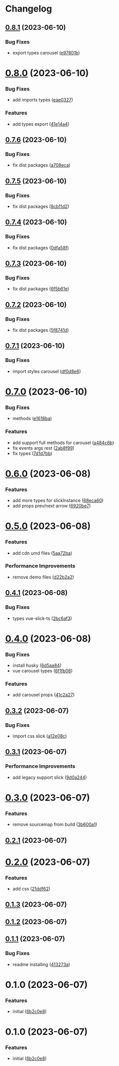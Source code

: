 # Changelog

## [0.8.1](https://github.com/Efcolipt/vue-slick-ts/compare/0.8.0...0.8.1) (2023-06-10)


### Bug Fixes

* export types carousel ([e97801b](https://github.com/Efcolipt/vue-slick-ts/commit/e97801be9cb6c5853523960fa935236e38a3985b))

# [0.8.0](https://github.com/Efcolipt/vue-slick-ts/compare/0.7.6...0.8.0) (2023-06-10)


### Bug Fixes

* add imports types ([eae0327](https://github.com/Efcolipt/vue-slick-ts/commit/eae0327e12b890046d1ac203c3b6bdc8b43a04ff))


### Features

* add types export ([41e14a4](https://github.com/Efcolipt/vue-slick-ts/commit/41e14a4357b66cf5ba9bb0e70ab3106c3c0894fa))

## [0.7.6](https://github.com/Efcolipt/vue-slick-ts/compare/0.7.5...0.7.6) (2023-06-10)


### Bug Fixes

* fix dist packages ([a708eca](https://github.com/Efcolipt/vue-slick-ts/commit/a708eca96d346d20eb39b027d506b33d90956d04))

## [0.7.5](https://github.com/Efcolipt/vue-slick-ts/compare/0.7.4...0.7.5) (2023-06-10)


### Bug Fixes

* fix dist packages ([8cb11d2](https://github.com/Efcolipt/vue-slick-ts/commit/8cb11d22145c86558b558150f2877ba1b660ab2f))

## [0.7.4](https://github.com/Efcolipt/vue-slick-ts/compare/0.7.3...0.7.4) (2023-06-10)


### Bug Fixes

* fix dist packages ([0dfa58f](https://github.com/Efcolipt/vue-slick-ts/commit/0dfa58fc9cad3433e2e036c169943c9e5591eb8e))

## [0.7.3](https://github.com/Efcolipt/vue-slick-ts/compare/0.7.2...0.7.3) (2023-06-10)


### Bug Fixes

* fix dist packages ([6f5b61e](https://github.com/Efcolipt/vue-slick-ts/commit/6f5b61e93487a4ba49fcb88827232d7e46f83d6a))

## [0.7.2](https://github.com/Efcolipt/vue-slick-ts/compare/0.7.1...0.7.2) (2023-06-10)


### Bug Fixes

* fix dist packages ([5f8741d](https://github.com/Efcolipt/vue-slick-ts/commit/5f8741dac3109fe32c427d7645b017606ec599bd))

## [0.7.1](https://github.com/Efcolipt/vue-slick-ts/compare/0.7.0...0.7.1) (2023-06-10)


### Bug Fixes

* import styles carousel ([df0d8e6](https://github.com/Efcolipt/vue-slick-ts/commit/df0d8e625039666f5b914a7b1df053bfca3b6aec))

# [0.7.0](https://github.com/Efcolipt/vue-slick-ts/compare/0.6.0...0.7.0) (2023-06-10)


### Bug Fixes

* methods ([e1618ba](https://github.com/Efcolipt/vue-slick-ts/commit/e1618ba73eda6f80e74874764c5fd701a7dd1b29))


### Features

* add support full methods for carousel ([a484c6b](https://github.com/Efcolipt/vue-slick-ts/commit/a484c6bcd29642fb3cd31bf2ca433b4e66fcac38))
* fix events args rest ([2ab8f99](https://github.com/Efcolipt/vue-slick-ts/commit/2ab8f99029c42947d830206c2c3212faea9f229f))
* fix types ([7d1d7bb](https://github.com/Efcolipt/vue-slick-ts/commit/7d1d7bba0bf08ef9e7a73d428bbd95ed03cd524e))

# [0.6.0](https://github.com/Efcolipt/vue-slick-ts/compare/0.5.0...0.6.0) (2023-06-08)

### Features

* add more types for slickInstance ([68eca60](https://github.com/Efcolipt/vue-slick-ts/commit/68eca6063f14ca88d4b993df75c8d72c0a7929e5))
* add props prev/next arrow ([6920be7](https://github.com/Efcolipt/vue-slick-ts/commit/6920be72602c537f9ce4ee56d08ad268f870d4ac))

# [0.5.0](https://github.com/Efcolipt/vue-slick-ts/compare/0.4.1...0.5.0) (2023-06-08)


### Features

* add cdn umd files ([5aa72ba](https://github.com/Efcolipt/vue-slick-ts/commit/5aa72bae8d6a924c4ec839a24f52dc5bc4ec4aa5))


### Performance Improvements

* remove demo files ([d22b2a2](https://github.com/Efcolipt/vue-slick-ts/commit/d22b2a2b83b80f33abad256e547c953d9c702d05))

## [0.4.1](https://github.com/Efcolipt/vue-slick-ts/compare/0.4.0...0.4.1) (2023-06-08)


### Bug Fixes

* types vue-slick-ts ([2bc6af3](https://github.com/Efcolipt/vue-slick-ts/commit/2bc6af347b4cb925d11e014c7581e3dc7849c8cc))

# [0.4.0](https://github.com/Efcolipt/vue-slick-ts/compare/0.3.2...0.4.0) (2023-06-08)


### Bug Fixes

* install husky ([6d5aa84](https://github.com/Efcolipt/vue-slick-ts/commit/6d5aa84c89d66cd0ecebe0c6174999f7418f54fc))
* vue carousel types ([6f1fb06](https://github.com/Efcolipt/vue-slick-ts/commit/6f1fb06ef32ab0d61230eeb10b9c69113503c548))


### Features

* add carousel props ([41c2a27](https://github.com/Efcolipt/vue-slick-ts/commit/41c2a27125f720855d920546054c279e1ade0dcc))

## [0.3.2](https://github.com/Efcolipt/vue-slick-ts/compare/0.3.1...0.3.2) (2023-06-07)


### Bug Fixes

* import css slick ([a12e08c](https://github.com/Efcolipt/vue-slick-ts/commit/a12e08c88bb05b5d8045095b6d7557b68bb03db8))

## [0.3.1](https://github.com/Efcolipt/vue-slick-ts/compare/0.3.0...0.3.1) (2023-06-07)


### Performance Improvements

* add legacy support slick ([9d0a244](https://github.com/Efcolipt/vue-slick-ts/commit/9d0a2446b1a6ff2e765baf41db0ec2113d63ccf2))

# [0.3.0](https://github.com/Efcolipt/vue-slick-ts/compare/0.2.1...0.3.0) (2023-06-07)


### Features

* remove sourcemap from build ([3b600a1](https://github.com/Efcolipt/vue-slick-ts/commit/3b600a1707c478c86822715123f97386c1513ee8))

## [0.2.1](https://github.com/Efcolipt/vue-slick-ts/compare/0.2.0...0.2.1) (2023-06-07)

# [0.2.0](https://github.com/Efcolipt/vue-slick-ts/compare/0.1.3...0.2.0) (2023-06-07)


### Features

* add css ([21ddf62](https://github.com/Efcolipt/vue-slick-ts/commit/21ddf6262f8ebdb34b7b86c6ff9c09c9cda8b420))

## [0.1.3](https://github.com/Efcolipt/vue-slick-ts/compare/0.1.2...0.1.3) (2023-06-07)

## [0.1.2](https://github.com/Efcolipt/vue-slick-ts/compare/0.1.1...0.1.2) (2023-06-07)

## [0.1.1](https://github.com/Efcolipt/vue-slick-ts/compare/0.1.0...0.1.1) (2023-06-07)


### Bug Fixes

* readme installing ([413273a](https://github.com/Efcolipt/vue-slick-ts/commit/413273a4c1ac25e933bef5bf03bf72cfe567c780))

# 0.1.0 (2023-06-07)


### Features

* initial ([6b2c0e8](https://github.com/Efcolipt/vue-slick-ts/commit/6b2c0e871ce5efcbb971d25d37c81ff6a69ab108))

# 0.1.0 (2023-06-07)


### Features

* initial ([6b2c0e8](https://github.com/Efcolipt/vue-slick-ts/commit/6b2c0e871ce5efcbb971d25d37c81ff6a69ab108))